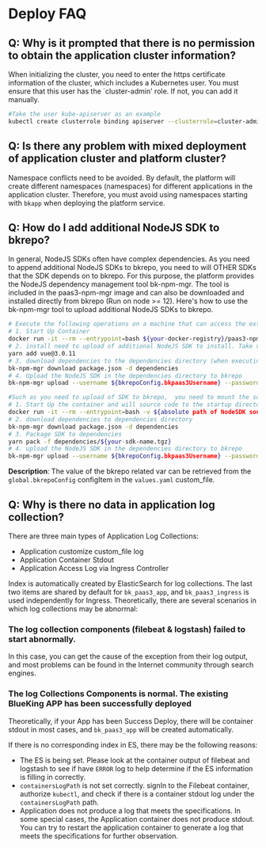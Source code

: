 # Deploy FAQ 

 ## Q: Why is it prompted that there is no permission to obtain the application cluster information? 

 When initializing the cluster, you need to enter the https certificate information of the cluster, which includes a Kubernetes user. You must ensure that this user has the `cluster-admin' role. If not, you can add it manually. 

 ``` bash 
 #Take the user kube-apiserver as an example 
 kubectl create clusterrole binding apiserver --clusterrole=cluster-admin --user kube-apiserver 
 ``` 

 ## Q: Is there any problem with mixed deployment of application cluster and platform cluster? 

 Namespace conflicts need to be avoided. By default, the platform will create different namespaces (namespaces) for different applications in the application cluster. Therefore, you must avoid using namespaces starting with `bkapp` when deploying the platform service. 

 ## Q: How do I add additional NodeJS SDK to bkrepo? 

 In general, NodeJS SDKs often have complex dependencies. As you need to append additional NodeJS SDKs to bkrepo, you need to will OTHER SDKs that the SDK depends on to bkrepo. 
 For this purpose, the platform provides the NodeJS dependency management tool bk-npm-mgr.  The tool is included in the paas3-npm-mgr image and can also be downloaded and installed directly from bkrepo (Run on node >= 12). 
 Here's how to use the bk-npm-mgr tool to upload additional NodeJS SDKs to bkrepo.

 ```bash 
 # Execute the following operations on a machine that can access the external network
 # 1. Start Up Container 
 docker run -it --rm --entrypoint=bash ${your-docker-registry}/paas3-npm-mgr:${image-tag} 
 # 2. install need to upload of additional NodeJS SDK to install. Take vue for an example. 
 yarn add vue@3.0.11 
 # 3. download dependencies to the dependencies directory (when executing step 2, a package.json file will be generated) 
 bk-npm-mgr download package.json -d dependencies 
 # 4. Upload the NodeJS SDK in the dependencies directory to bkrepo
 bk-npm-mgr upload --username ${bkrepoConfig.bkpaas3Username} --password ${bkrepoConfig.bkpaas3Password} --registry ${bkrepoConfig.endpoint}/npm/${bkrepoConfig.bkpaas3Project}/npm -s dependencies -v 

 #Such as you need to upload of SDK to bkrepo,  you need to mount the source code into the container, you can refer to the following process. 
 # 1. Start Up the container and will source code to the startup directory. 
 docker run -it --rm --entrypoint=bash -v ${absolute path of NodeSDK source}:/blueking ${your-docker-registry}/paas3-npm-mgr:${image-tag} 
 # 2. download dependencies to dependencies directory 
 bk-npm-mgr download package.json -d dependencies 
 # 3. Package SDK to dependencies 
 yarn pack -f dependencies/${your-sdk-name.tgz} 
 # 4. upload the NodeJS SDK in the dependencies directory to bkrepo 
 bk-npm-mgr upload --username ${bkrepoConfig.bkpaas3Username} --password ${bkrepoConfig.bkpaas3Password} --registry ${bkrepoConfig.endpoint}/npm/${bkrepoConfig.bkpaas3Project}/npm -s dependencies -v 
 ``` 

 **Description**: The value of the bkrepo related var can be retrieved from the `global.bkrepoConfig` configItem in the `values.yaml` custom_file. 

 ## Q: Why is there no data in application log collection?

 There are three main types of Application Log Collections: 

 - Application customize custom_file log 
 - Application Container Stdout 
 - Application Access Log via Ingress Controller 

 Index is automatically created by ElasticSearch for log collections. The last two items are shared by default for `bk_paas3_app`, and `bk_paas3_ingress` is used independently for Ingress. 
 Theoretically, there are several scenarios in which log collections may be abnormal: 

 ### The log collection components (filebeat & logstash) failed to start abnormally. 

 In this case, you can get the cause of the exception from their log output, and most problems can be found in the Internet community through search engines.

 ### The log Collections Components is normal. The existing BlueKing APP has been successfully deployed 

 Theoretically, if your App has been Success Deploy, there will be container stdout in most cases, and `bk_paas3_app` will be created automatically. 

 If there is no corresponding index in ES, there may be the following reasons: 

 - The ES is being set.  Please look at the container output of filebeat and logstash to see if have `ERROR` log to help determine if the ES information is filling in correctly. 
 - `containersLogPath` is not set correctly. signIn to the Filebeat container, authorize `kubectl`, and check if there is a container stdout log under the `containersLogPath` path. 
 - Application does not produce a log that meets the specifications.  In some special cases, the Application container does not produce stdout. You can try to restart the application container to generate a log that meets the specifications for further observation.